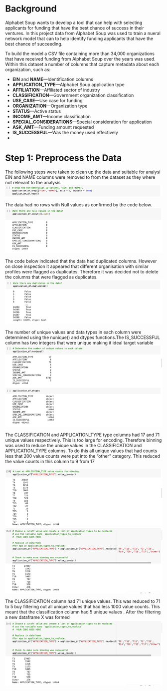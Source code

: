 # Background
Alphabet Soup wants to develop a tool that can help with selecting  applicants for funding that have the best chance of success in their ventures. In this project data from Alphabet Soup was used to train a  nueral network model that can to help identify funding applicants that have the best chance of succeeding.


To build the model a CSV file containing more than 34,000 organizations that have received funding from Alphabet Soup over the years was used. Within this dataset a number of columns that capture metadata about each organization, such as:

* **EIN** and **NAME**—Identification columns
* **APPLICATION_TYPE**—Alphabet Soup application type
* **AFFILIATION**—Affiliated sector of industry
* **CLASSIFICATION**—Government organization classification
* **USE_CASE**—Use case for funding
* **ORGANIZATION**—Organization type
* **STATUS**—Active status
* **INCOME_AMT**—Income classification
* **SPECIAL_CONSIDERATIONS**—Special consideration for application
* **ASK_AMT**—Funding amount requested
* **IS_SUCCESSFUL**—Was the money used effectively
* 
# Step 1: Preprocess the Data
The following steps were taken to clean up the data and suitable for analysi
EIN and NAME columns were removed to from the dataset as they where not relevant to the analysis
 ![image](https://github.com/mayooks/Alphabet-Soup-Funding-Success-Prediction-Model/blob/main/Images/Picture%2033.png)

The data had no rows with Null values as confirmed by the  code below.
![image](https://github.com/mayooks/Alphabet-Soup-Funding-Success-Prediction-Model/blob/main/Images/Picture%201-second.png)

The code below indicated that the data had duplicated columns. However on close inspection it appeared that different organisation with similar profiles were flagged as duplicates. Therefore it was decided not to delete the columns that were flagged as duplicates.
![image](https://github.com/mayooks/Alphabet-Soup-Funding-Success-Prediction-Model/blob/main/Images/Picture%202.png)

The number of unique values and data types in each column were determined using the nunique() and dtypes functions.The IS_SUCCESSFUL column has two integers that were unique making it ideal target variable             ![image](https://github.com/mayooks/Alphabet-Soup-Funding-Success-Prediction-Model/blob/main/Images/Picture%203.png)

The CLASSIFICATION and APPLICATION_TYPE type columns had 17 and 71 unique values respectively. This is too large for encoding. Therefore binning was used to reduce the unique values in the CLASSIFICATION and APPLICATION_TYPE columns. To do this all unique values that had counts less that 200 value counts were put into the “other” category. This reduced the value counts in this column to 9 from 17

![image](https://github.com/mayooks/Alphabet-Soup-Funding-Success-Prediction-Model/blob/main/Images/Picture%204.png)
![image](https://github.com/mayooks/Alphabet-Soup-Funding-Success-Prediction-Model/blob/main/Images/Picture%205.png)

The CLASSIFICATION column had 71 unique values. This was reduced to 71 to 5 buy filtering out all unique values that had less 1000 value counts. This meant that the classification column had 5 unique values . After the filtering a new dataframe X was formed
![image](https://github.com/mayooks/Alphabet-Soup-Funding-Success-Prediction-Model/blob/main/Images/Picture%205.png)
